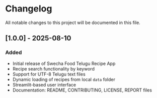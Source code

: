 # Changelog

All notable changes to this project will be documented in this file.

## [1.0.0] - 2025-08-10
### Added
- Initial release of Swecha Food Telugu Recipe App
- Recipe search functionality by keyword
- Support for UTF-8 Telugu text files
- Dynamic loading of recipes from local `data` folder
- Streamlit-based user interface
- Documentation: README, CONTRIBUTING, LICENSE, REPORT files
